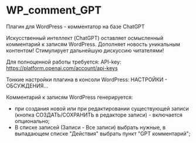 # WP_comment_GPT
Плагин для WordPress - комментатор на базе ChatGPT

Искусственный интеллект (ChatGPT) оставляет осмысленный комментарий к записям WordPress. Дополняет новость уникальным контентом! Стимулирует дальнейшую дискуссию читателями! 

Для полноценной работы требуется: API-key: https://platform.openai.com/account/api-keys

Тонкие настройки плагина в консоли WordPress: НАСТРОЙКИ - ОБСУЖДЕНИЯ...

Комментарий к записям WordPress генерируется:
- при создания новой или при редактировании существующей записи (кнопка СОЗДАТЬ/СОХРАНИТЬ в редакторе записи) - включается опционально;
- В списке записей (Записи - Все записи) выбрать нужные, в выпадающем списке "Действия" выбрать пункт "GPT комментарий";



